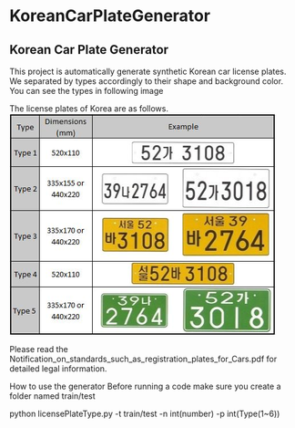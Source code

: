# KoreanCarPlateGenerator
Korean Car Plate Generator
------------------------
This project is automatically generate synthetic Korean car license plates.
We separated by types accordingly to their shape and background color.
You can see the types in following image

The license plates of Korea are as follows.
![Alt text](/table.jpg)

Please read the Notification_on_standards_such_as_registration_plates_for_Cars.pdf for detailed legal information.

How to use the generator
Before running a code make sure you create a folder named train/test 

python licensePlateType.py -t train/test -n int(number) -p int(Type(1~6))
